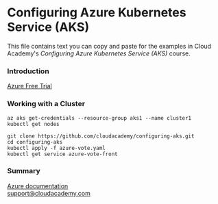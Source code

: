 # Configuring Azure Kubernetes Service (AKS)
This file contains text you can copy and paste for the examples in Cloud Academy's _Configuring Azure Kubernetes Service (AKS)_ course.  

### Introduction
[Azure Free Trial](https://azure.microsoft.com/free) 

### Working with a Cluster
```
az aks get-credentials --resource-group aks1 --name cluster1
kubectl get nodes
```
```
git clone https://github.com/cloudacademy/configuring-aks.git
cd configuring-aks
kubectl apply -f azure-vote.yaml
kubectl get service azure-vote-front
```

### Summary
[Azure documentation](https://docs.microsoft.com/azure/)  
support@cloudacademy.com
